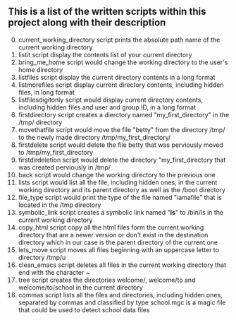 ## This is a list of the written scripts within this project along with their description

0. current_working_directory script prints the absolute path name of the current working directory
1. listit script display the contents list of your current directory
2. bring_me_home script would change the working directory to the user's home directory
3. listfiles script display the current directory contents in a long format
4. listmorefiles script display current directory contents, including hidden files, in long format
5. listfilesdigitonly script would display current directory contents, including hidden files and user and group ID, in a long format
6. firstdirectory script creates a dierctory named "my_first_directory" in the /tmp/ directory
7. movethatfile script would move the file "betty" from the directory /tmp/ to the newly made directory /tmp/my_first_directory/
8. firstdelete script would delete the file betty that was perviously moved to /tmp/my_first_directory
9. firstdirdeletion script would delete the directory "my_first_directory that was created perviously in /tmp/
10. back script would change the working directory to the previous one
11. lists script would list all the file, including hidden ones, in the current working directory and its parent directory as well as the /boot directory
12. file_type script would print the type of the file named "iamafile" that is located in the /tmp directory
13. symbolic_link script creates a symbolic link named "__ls__" to /bin/ls in the current working directory
14. copy_html script copy all the html files form the current working directory that are a newer version or don't exist in the destination directory which in our case is the parent directory of the current one
100. lets_move script moves all files beginning with an uppercase letter to directory /tmp/u
101. clean_emacs script deletes all files in the current working directory that end with the character ~
102. tree script creates the directories welcome/, welcome/to and welcome/to/school in the current directory
103. commas script lists all the files and directories, including hidden ones, separated by commas and classified by type
school.mgc is a magic file that could be used to detect school data files
